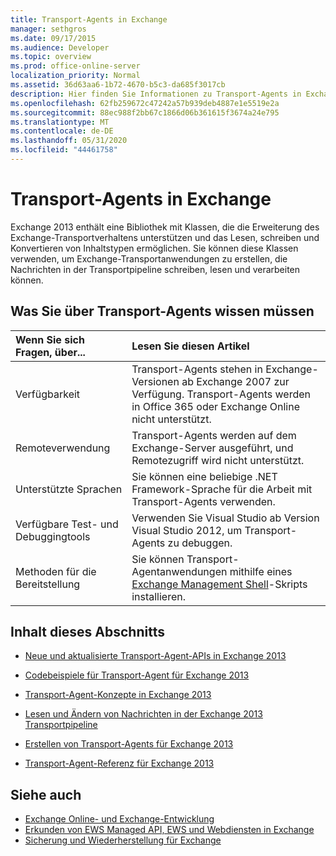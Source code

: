 ```yaml
---
title: Transport-Agents in Exchange
manager: sethgros
ms.date: 09/17/2015
ms.audience: Developer
ms.topic: overview
ms.prod: office-online-server
localization_priority: Normal
ms.assetid: 36d63aa6-1b72-4670-b5c3-da685f3017cb
description: Hier finden Sie Informationen zu Transport-Agents in Exchange 2013.
ms.openlocfilehash: 62fb259672c47242a57b939deb4887e1e5519e2a
ms.sourcegitcommit: 88ec988f2bb67c1866d06b361615f3674a24e795
ms.translationtype: MT
ms.contentlocale: de-DE
ms.lasthandoff: 05/31/2020
ms.locfileid: "44461758"
---
```

# <a name="transport-agents-in-exchange"></a>Transport-Agents in Exchange
  
Exchange 2013 enthält eine Bibliothek mit Klassen, die die Erweiterung des Exchange-Transportverhaltens unterstützen und das Lesen, schreiben und Konvertieren von Inhaltstypen ermöglichen. Sie können diese Klassen verwenden, um Exchange-Transportanwendungen zu erstellen, die Nachrichten in der Transportpipeline schreiben, lesen und verarbeiten können.
  
## <a name="what-you-need-to-know-about-transport-agents"></a>Was Sie über Transport-Agents wissen müssen

|Wenn Sie sich Fragen, über...|Lesen Sie diesen Artikel|
|:-----|:-----|
|Verfügbarkeit  <br/> |Transport-Agents stehen in Exchange-Versionen ab Exchange 2007 zur Verfügung. Transport-Agents werden in Office 365 oder Exchange Online nicht unterstützt.  <br/> |
|Remoteverwendung  <br/> |Transport-Agents werden auf dem Exchange-Server ausgeführt, und Remotezugriff wird nicht unterstützt.  <br/> |
|Unterstützte Sprachen  <br/> |Sie können eine beliebige .NET Framework-Sprache für die Arbeit mit Transport-Agents verwenden.  <br/> |
|Verfügbare Test- und Debuggingtools  <br/> |Verwenden Sie Visual Studio ab Version Visual Studio 2012, um Transport-Agents zu debuggen.  <br/> |
|Methoden für die Bereitstellung  <br/> |Sie können Transport-Agentanwendungen mithilfe eines [Exchange Management Shell](../management/exchange-management-shell.md)-Skripts installieren.  <br/> |
   
## <a name="in-this-section"></a>Inhalt dieses Abschnitts

- [Neue und aktualisierte Transport-Agent-APIs in Exchange 2013](new-and-updated-transport-agent-apis-in-exchange-2013.md)
    
- [Codebeispiele für Transport-Agent für Exchange 2013](transport-agent-code-samples-for-exchange-2013.md)
    
- [Transport-Agent-Konzepte in Exchange 2013](transport-agent-concepts-in-exchange-2013.md)
    
- [Lesen und Ändern von Nachrichten in der Exchange 2013 Transportpipeline](reading-and-modifying-messages-in-the-exchange-2013-transport-pipeline.md)
    
- [Erstellen von Transport-Agents für Exchange 2013](creating-transport-agents-for-exchange-2013.md)
    
- [Transport-Agent-Referenz für Exchange 2013](transport-agent-reference-for-exchange-2013.md)
    
## <a name="see-also"></a>Siehe auch

- [Exchange Online- und Exchange-Entwicklung](../exchange-server-development.md)    
- [Erkunden von EWS Managed API, EWS und Webdiensten in Exchange](../exchange-web-services/explore-the-ews-managed-api-ews-and-web-services-in-exchange.md)   
- [Sicherung und Wiederherstellung für Exchange](../backup-restore/backup-and-restore-for-exchange-2013.md) 
    

